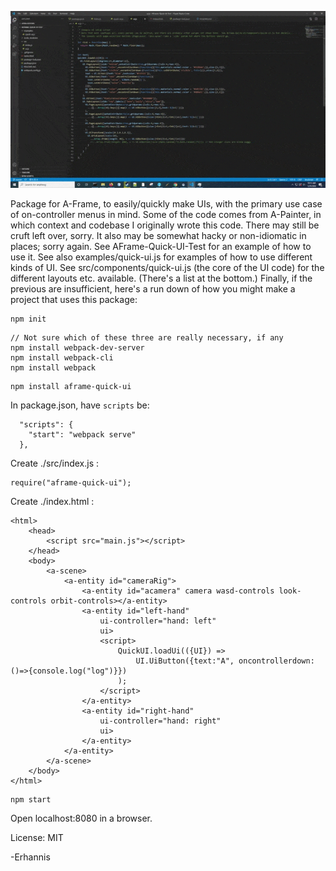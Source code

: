 ![demo gif](https://github.com/Erhannis/AFrame-Quick-UI/blob/master/quick-ui-demo.gif)

Package for A-Frame, to easily/quickly make UIs, with the primary use case of on-controller menus in mind.  Some of the code comes from A-Painter, in which context and codebase I originally wrote this code.  There may still be cruft left over, sorry.  It also may be somewhat hacky or non-idiomatic in places; sorry again.  See AFrame-Quick-UI-Test for an example of how to use it.  See also examples/quick-ui.js for examples of how to use different kinds of UI.  See src/components/quick-ui.js (the core of the UI code) for the different layouts etc. available.  (There's a list at the bottom.)  Finally, if the previous are insufficient, here's a run down of how you might make a project that uses this package:

```
npm init
```

```
// Not sure which of these three are really necessary, if any
npm install webpack-dev-server
npm install webpack-cli
npm install webpack
```

```
npm install aframe-quick-ui
```

In package.json, have `scripts` be:
```
  "scripts": {
    "start": "webpack serve"
  },
```

Create ./src/index.js :
```
require("aframe-quick-ui");
```

Create ./index.html :
```
<html>
    <head>
        <script src="main.js"></script>
    </head>
    <body>
        <a-scene>
            <a-entity id="cameraRig">
                <a-entity id="acamera" camera wasd-controls look-controls orbit-controls></a-entity>
                <a-entity id="left-hand"
                    ui-controller="hand: left"
                    ui>
                    <script> 
                        QuickUI.loadUi(({UI}) =>
                            UI.UiButton({text:"A", oncontrollerdown:()=>{console.log("log")}})
                        );
                    </script>
                </a-entity>
                <a-entity id="right-hand"
                    ui-controller="hand: right"
                    ui>
                </a-entity>
            </a-entity>
        </a-scene>    
    </body>
</html>
```

```
npm start
```

Open localhost:8080 in a browser.

License: MIT

-Erhannis
